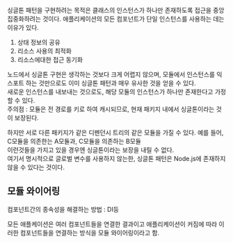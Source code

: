 싱글톤 패턴을 구현하려는 목적은
클래스의 인스턴스가 하나만 존재하도록 접근을 중앙집중화하려는 것이다.
애플리케이션의 모든 컴포넌트가 단일 인스턴스를 사용하는 데는 이유가 있다.
1. 상태 정보의 공유
2. 리소스 사용의 최적화
3. 리소스에대한 접근 동기화


노드에서 싱글톤 구현은 생각하는 것보다 크게 어렵지 않으며, 모듈에서 인스턴스를 익스포트 하는 것만으로도 이미 싱글톤 패턴과 매우 유사한 것을 얻을 수 있다.   
새로운 인스턴스를 내보내는 것으로도, 해당 모듈의 인스턴스가 하나만 존재한다고 가정할 수 있다.    
주의점 : 모듈은 전 경로를 키로 하여 캐시되므로, 현재 패키지 내에서 싱글톤이라는 것이 보장된다.     

하지만 서로 다른 패키지가 같은 디펜던시 트리의 같은 모듈을 가질 수 있다.
예를 들어, 
C모듈을 의존한는 A모듈과, C모듈을 의존하는 B모듈   
이런것들을 가지고 있을 경우엔 싱글톤이라는 보장을 내릴 수 없다.     
여기서 명시적으로 글로벌 변수를 사용하지 않는한, 싱글톤 패턴은 Node.js에 존재하지 않을 수 있다는 것이다.      

## 모듈 와이어링

컴포넌트간의 종속성을 해결하는 방법 : DI등

모든 애플케이션은 여러 컴포넌트들을 연결한 결과이고 
애플리케이션이 커짐에 따라 이러한 컴포넌트들을 연결하는 방식을 모듈 와이어링이라고 함.


